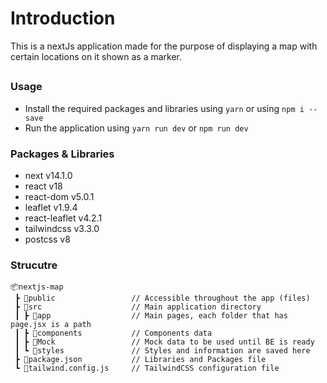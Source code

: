 # Introduction

This is a nextJs application made for the purpose of displaying a map with certain locations on it shown as a marker.

<!-- The following is empty just to add a line in the Preview -->

##

### Usage

- Install the required packages and libraries using `yarn` or using `npm i --save`
- Run the application using `yarn run dev` or `npm run dev`

### Packages & Libraries

- next v14.1.0
- react v18
- react-dom v5.0.1
- leaflet v1.9.4
- react-leaflet v4.2.1
- tailwindcss v3.3.0
- postcss v8

### Strucutre

```
📦nextjs-map
 ┣ 📂public                 // Accessible throughout the app (files)
 ┣ 📂src                    // Main application directory
 ┃ ┣ 📂app                  // Main pages, each folder that has page.jsx is a path
 ┃ ┣ 📂components           // Components data
 ┃ ┣ 📂Mock                 // Mock data to be used until BE is ready
 ┃ ┗ 📂styles               // Styles and information are saved here
 ┣ 📜package.json           // Libraries and Packages file
 ┗ 📜tailwind.config.js     // TailwindCSS configuration file
```
